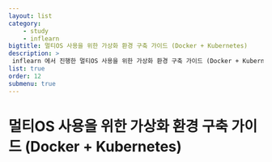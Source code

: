 ```yaml
---
layout: list
category: 
    - study
    - inflearn
bigtitle: 멀티OS 사용을 위한 가상화 환경 구축 가이드 (Docker + Kubernetes)
description: >
 inflearn 에서 진행한 멀티OS 사용을 위한 가상화 환경 구축 가이드 (Docker + Kubernetes) 공부 내용 기록
list: true
order: 12
submenu: true
---
```

# 멀티OS 사용을 위한 가상화 환경 구축 가이드 (Docker + Kubernetes)



